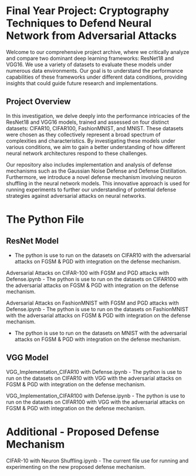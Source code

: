 # Final Year Project: Cryptography Techniques to Defend Neural Network from Adversarial Attacks

Welcome to our comprehensive project archive, where we critically analyze and compare two dominant deep learning frameworks: ResNet18 and VGG16. We use a variety of datasets to evaluate these models under numerous data environments. Our goal is to understand the performance capabilities of these frameworks under different data conditions, providing insights that could guide future research and implementations.

## Project Overview

In this investigation, we delve deeply into the performance intricacies of the ResNet18 and VGG16 models, trained and assessed on four distinct datasets: CIFAR10, CIFAR100, FashionMNIST, and MNIST. These datasets were chosen as they collectively represent a broad spectrum of complexities and characteristics. By investigating these models under various conditions, we aim to gain a better understanding of how different neural network architectures respond to these challenges.

Our repository also includes implementation and analysis of defense mechanisms such as the Gaussian Noise Defense and Defense Distillation. Furthermore, we introduce a novel defense mechanism involving neuron shuffling in the neural network models. This innovative approach is used for running experiments to further our understanding of potential defense strategies against adversarial attacks on neural networks.

# The Python File

## ResNet Model
- The python is use to run on the datasets on CIFAR10 with the adversarial attacks on FGSM & PGD with integration on the defense mechanism.

Adversarial Attacks on CIFAR-100 with FGSM and PGD attacks with Defense.ipynb - The python is use to run on the datasets on CIFAR100 with the adversarial attacks on FGSM & PGD with integration on the defense mechanism.

Adversarial Attacks on FashionMNIST with FGSM and PGD attacks with Defense.ipynb - The python is use to run on the datasets on FashionMNIST with the adversarial attacks on FGSM & PGD with integration on the defense mechanism.

 - The python is use to run on the datasets on MNIST with the adversarial attacks on FGSM & PGD with integration on the defense mechanism.

## VGG Model
VGG_Implementation_CIFAR10 with Defense.ipynb -  The python is use to run on the datasets on CIFAR10 with VGG with the adversarial attacks on FGSM & PGD with integration on the defense mechanism.

VGG_Implementation_CIFAR100 with Defense.ipynb - The python is use to run on the datasets on CIFAR100 with VGG with the adversarial attacks on FGSM & PGD with integration on the defense mechanism.

# Additional - Proposed Defense Mechanism
CIFAR-10 with Neuron Shuffling.ipynb - The current file use for running and experimenting on the new proposed defense mechanism.
